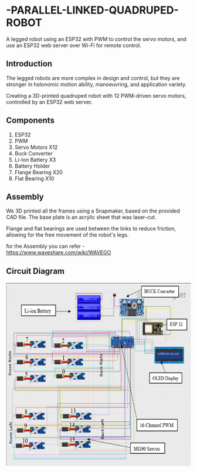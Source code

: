 # -PARALLEL-LINKED-QUADRUPED-ROBOT
A legged robot using an ESP32 with PWM to control the servo motors, and use an ESP32 web server over Wi-Fi for remote control.

## Introduction ##
The legged robots are more complex in design and control, but they are stronger in holonomic motion ability, manoeuvring, and application variety.

Creating a 3D-printed quadruped robot with 12 PWM-driven servo motors, controlled by an ESP32 web server.

## Components 
1) ESP32  <br/>
2) PWM  <br/>
3) Servo Motors  X12   <br/>
4) Buck Converter
5) Li-Ion Battery  X3
6) Battery Holder
7) Flange Bearing X20
8) Flat Bearing X10
## Assembly
We 3D printed all the frames using a Snapmaker, based on the provided CAD file. The base plate is an acrylic sheet that was laser-cut.

Flange and flat bearings are used between the links to reduce friction, allowing for the free movement of the robot's legs.

for the Assembly you can refer - https://www.waveshare.com/wiki/WAVEGO
## Circuit Diagram

<img src="https://github.com/Pratheek-Poojary23/-PARALLEL-LINKED-QUADRUPED-ROBOT/blob/main/Images/Circuit%20Diagram.png" height="500" width="800">



